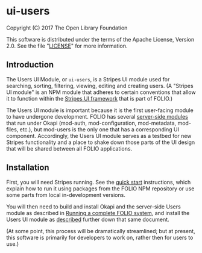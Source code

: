 # ui-users

Copyright (C) 2017 The Open Library Foundation

This software is distributed under the terms of the Apache License,
Version 2.0. See the file "[LICENSE](LICENSE)" for more information.

## Introduction

The Users UI Module, or `ui-users`, is a Stripes UI module used for searching, sorting, filtering, viewing, editing and creating users. (A "Stripes UI module" is an NPM module that adheres to certain conventions that allow it to function within the [Stripes UI framework](https://github.com/folio-org/stripes-core/blob/master/README.md) that is part of FOLIO.)

The Users UI module is important because it is the first user-facing module to have undergone development. FOLIO has several [server-side modules](http://dev.folio.org/source-code/#server-side) that run under Okapi (mod-auth, mod-configuration, mod-metadata, mod-files, etc.), but mod-users is the only one that has a corresponding UI component. Accordingly, the Users UI module serves as a testbed for new Stripes functionality and a place to shake down those parts of the UI design that will be shared between all FOLIO applications.

## Installation

First, you will need Stripes running. See the [quick start](https://github.com/folio-org/stripes-core/blob/master/doc/quick-start.md) instructions, which explain how to run it using packages from the FOLIO NPM repository or use some parts from local in-development versions.

You will then need to build and install Okapi and the server-side Users module as described in [Running a complete FOLIO system](https://github.com/folio-org/ui-okapi-console/blob/master/doc/running-a-complete-system.md), and install the Users UI module as [described](https://github.com/folio-org/ui-okapi-console/blob/master/doc/running-a-complete-system.md#set-up-the-module-tenant-and-users) further down that same document.

(At some point, this process will be dramatically streamlined; but at present, this software is primarily for developers to work on, rather then for users to use.)

